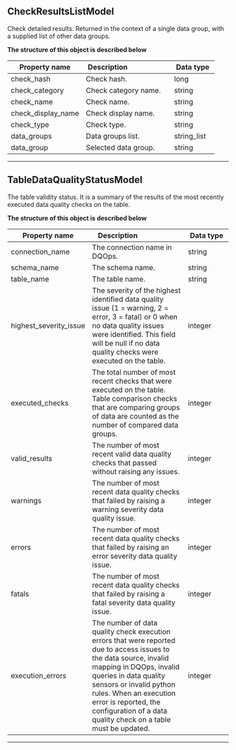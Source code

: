 
## CheckResultsListModel  
Check detailed results. Returned in the context of a single data group, with a supplied list of other data groups.  
  

**The structure of this object is described below**  
  

|&nbsp;Property&nbsp;name&nbsp;|&nbsp;Description&nbsp;&nbsp;&nbsp;&nbsp;&nbsp;&nbsp;&nbsp;&nbsp;&nbsp;&nbsp;&nbsp;&nbsp;&nbsp;&nbsp;&nbsp;&nbsp;&nbsp;&nbsp;&nbsp;&nbsp;&nbsp;|&nbsp;Data&nbsp;type&nbsp;|
|---------------|---------------------------------|-----------|
|check_hash|Check hash.|long|
|check_category|Check category name.|string|
|check_name|Check name.|string|
|check_display_name|Check display name.|string|
|check_type|Check type.|string|
|data_groups|Data groups list.|string_list|
|data_group|Selected data group.|string|


___  

## TableDataQualityStatusModel  
The table validity status. It is a summary of the results of the most recently executed data quality checks on the table.  
  

**The structure of this object is described below**  
  

|&nbsp;Property&nbsp;name&nbsp;|&nbsp;Description&nbsp;&nbsp;&nbsp;&nbsp;&nbsp;&nbsp;&nbsp;&nbsp;&nbsp;&nbsp;&nbsp;&nbsp;&nbsp;&nbsp;&nbsp;&nbsp;&nbsp;&nbsp;&nbsp;&nbsp;&nbsp;|&nbsp;Data&nbsp;type&nbsp;|
|---------------|---------------------------------|-----------|
|connection_name|The connection name in DQOps.|string|
|schema_name|The schema name.|string|
|table_name|The table name.|string|
|highest_severity_issue|The severity of the highest identified data quality issue (1 &#x3D; warning, 2 &#x3D; error, 3 &#x3D; fatal) or 0 when no data quality issues were identified. This field will be null if no data quality checks were executed on the table.|integer|
|executed_checks|The total number of most recent checks that were executed on the table. Table comparison checks that are comparing groups of data are counted as the number of compared data groups.|integer|
|valid_results|The number of most recent valid data quality checks that passed without raising any issues.|integer|
|warnings|The number of most recent data quality checks that failed by raising a warning severity data quality issue.|integer|
|errors|The number of most recent data quality checks that failed by raising an error severity data quality issue.|integer|
|fatals|The number of most recent data quality checks that failed by raising a fatal severity data quality issue.|integer|
|execution_errors|The number of data quality check execution errors that were reported due to access issues to the data source, invalid mapping in DQOps, invalid queries in data quality sensors or invalid python rules. When an execution error is reported, the configuration of a data quality check on a table must be updated.|integer|


___  

